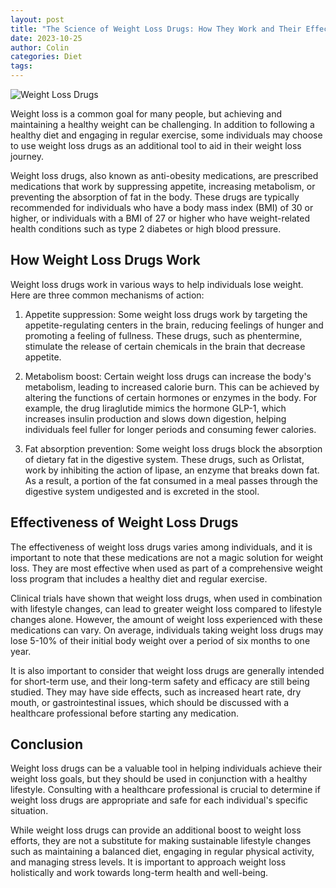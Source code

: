 ```yaml
---
layout: post
title: "The Science of Weight Loss Drugs: How They Work and Their Effectiveness"
date: 2023-10-25
author: Colin
categories: Diet
tags: 
---
```


![Weight Loss Drugs](https://source.unsplash.com/1600x900/?weightloss)

Weight loss is a common goal for many people, but achieving and maintaining a healthy weight can be challenging. In addition to following a healthy diet and engaging in regular exercise, some individuals may choose to use weight loss drugs as an additional tool to aid in their weight loss journey. 

Weight loss drugs, also known as anti-obesity medications, are prescribed medications that work by suppressing appetite, increasing metabolism, or preventing the absorption of fat in the body. These drugs are typically recommended for individuals who have a body mass index (BMI) of 30 or higher, or individuals with a BMI of 27 or higher who have weight-related health conditions such as type 2 diabetes or high blood pressure.

## How Weight Loss Drugs Work

Weight loss drugs work in various ways to help individuals lose weight. Here are three common mechanisms of action:

1. Appetite suppression: Some weight loss drugs work by targeting the appetite-regulating centers in the brain, reducing feelings of hunger and promoting a feeling of fullness. These drugs, such as phentermine, stimulate the release of certain chemicals in the brain that decrease appetite.

2. Metabolism boost: Certain weight loss drugs can increase the body's metabolism, leading to increased calorie burn. This can be achieved by altering the functions of certain hormones or enzymes in the body. For example, the drug liraglutide mimics the hormone GLP-1, which increases insulin production and slows down digestion, helping individuals feel fuller for longer periods and consuming fewer calories.

3. Fat absorption prevention: Some weight loss drugs block the absorption of dietary fat in the digestive system. These drugs, such as Orlistat, work by inhibiting the action of lipase, an enzyme that breaks down fat. As a result, a portion of the fat consumed in a meal passes through the digestive system undigested and is excreted in the stool.

## Effectiveness of Weight Loss Drugs

The effectiveness of weight loss drugs varies among individuals, and it is important to note that these medications are not a magic solution for weight loss. They are most effective when used as part of a comprehensive weight loss program that includes a healthy diet and regular exercise.

Clinical trials have shown that weight loss drugs, when used in combination with lifestyle changes, can lead to greater weight loss compared to lifestyle changes alone. However, the amount of weight loss experienced with these medications can vary. On average, individuals taking weight loss drugs may lose 5-10% of their initial body weight over a period of six months to one year.

It is also important to consider that weight loss drugs are generally intended for short-term use, and their long-term safety and efficacy are still being studied. They may have side effects, such as increased heart rate, dry mouth, or gastrointestinal issues, which should be discussed with a healthcare professional before starting any medication.

## Conclusion

Weight loss drugs can be a valuable tool in helping individuals achieve their weight loss goals, but they should be used in conjunction with a healthy lifestyle. Consulting with a healthcare professional is crucial to determine if weight loss drugs are appropriate and safe for each individual's specific situation.

While weight loss drugs can provide an additional boost to weight loss efforts, they are not a substitute for making sustainable lifestyle changes such as maintaining a balanced diet, engaging in regular physical activity, and managing stress levels. It is important to approach weight loss holistically and work towards long-term health and well-being.